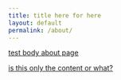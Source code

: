 ```yaml
---
title: title here for here
layout: default
permalink: /about/
---
```

[test body about page](https://github.com/jekyll/jekyll)

[](https://github.com/jekyll/jekyll)

[is this only the content or what?](https://github.com/jekyll/jekyll)
